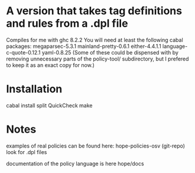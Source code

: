 # A version that takes tag definitions and rules from a .dpl file

Compiles for me with ghc 8.2.2
You will need at least the following cabal packages:
megaparsec-5.3.1
mainland-pretty-0.6.1
either-4.4.1.1
language-c-quote-0.12.1
yaml-0.8.25
(Some of these could be dispensed with by removing unnecessary parts of
the policy-tool/ subdirectory, but I prefered to keep it as an exact copy
for now.)

# Installation

cabal install split QuickCheck
make

# Notes

examples of real policies can be found here:
  hope-policies-osv  (git-repo)
look for .dpl files

documentation of the policy language is here
  hope/docs